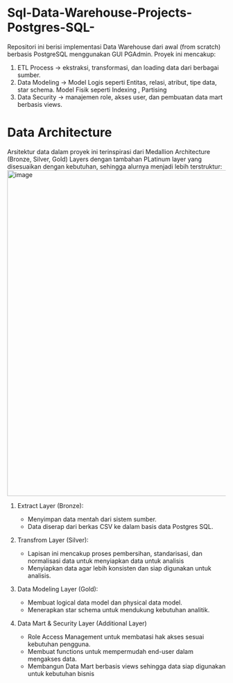 # Sql-Data-Warehouse-Projects-Postgres-SQL-
Repositori ini berisi implementasi Data Warehouse dari awal (from scratch) berbasis PostgreSQL menggunakan GUI PGAdmin. Proyek ini mencakup:
  1. ETL Process → ekstraksi, transformasi, dan loading data dari berbagai sumber.
  2. Data Modeling → Model Logis seperti
                          Entitas, relasi, atribut, tipe data, star schema.
                     Model Fisik seperti
                           Indexing , Partising 
  3. Data Security → manajemen role, akses user, dan pembuatan data mart berbasis views.

# Data Architecture
Arsitektur data dalam proyek ini terinspirasi dari Medallion Architecture (Bronze, Silver, Gold) Layers dengan tambahan PLatinum layer yang disesuaikan dengan kebutuhan, sehingga alurnya menjadi lebih terstruktur:
<img width="1618" height="751" alt="image" src="https://github.com/user-attachments/assets/cbe34719-925a-483a-bf21-3ba5354eb504" />

 
  1. Extract Layer   (Bronze):
       - Menyimpan data mentah dari sistem sumber.
       - Data diserap dari berkas CSV ke dalam basis data Postgres SQL.
  
  2. Transfrom Layer (Silver):
       - Lapisan ini mencakup proses pembersihan, standarisasi, dan normalisasi data untuk menyiapkan data untuk analisis
       - Menyiapkan data agar lebih konsisten dan siap digunakan untuk analisis.
    
  3. Data Modeling Layer (Gold):
       - Membuat logical data model dan physical data model.
       - Menerapkan star schema untuk mendukung kebutuhan analitik.
      
  4. Data Mart & Security Layer (Additional Layer)
       - Role Access Management untuk membatasi hak akses sesuai kebutuhan pengguna.
       - Membuat functions untuk mempermudah end-user dalam mengakses data.
       - Membangun Data Mart berbasis views sehingga data siap digunakan untuk kebutuhan bisnis

    
  
